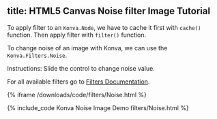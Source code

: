 title: HTML5 Canvas Noise filter Image Tutorial
---

To apply filter to an `Konva.Node`, we have to cache it first with `cache()`
function. Then apply filter with `filter()` function.

To change noise of an image with Konva, we can use the `Konva.Filters.Noise`.

Instructions: Slide the control to change noise value.

For all available filters go to [Filters Documentation](https://konvajs.github.io/api/Konva.Filters.html).

{% iframe /downloads/code/filters/Noise.html %}

{% include_code Konva Noise Image Demo filters/Noise.html %}